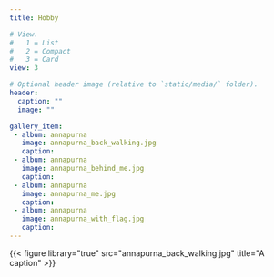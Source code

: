 ```yaml
---
title: Hobby

# View.
#   1 = List
#   2 = Compact
#   3 = Card
view: 3

# Optional header image (relative to `static/media/` folder).
header:
  caption: ""
  image: ""

gallery_item:
 - album: annapurna
   image: annapurna_back_walking.jpg
   caption: 
 - album: annapurna
   image: annapurna_behind_me.jpg
   caption: 
 - album: annapurna
   image: annapurna_me.jpg
   caption: 
 - album: annapurna
   image: annapurna_with_flag.jpg
   caption: 
---
```


{{< figure library="true" src="annapurna_back_walking.jpg" title="A caption" >}}
